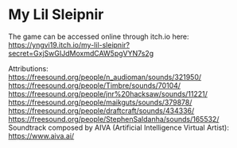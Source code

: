# My Lil Sleipnir

The game can be accessed online through itch.io here:  
https://yngvi19.itch.io/my-lil-sleipnir?secret=GxjSwGIJdMoxmdCAW5pgVYN7s2g  

Attributions:  
https://freesound.org/people/n_audioman/sounds/321950/   
https://freesound.org/people/Timbre/sounds/70104/   
https://freesound.org/people/jnr%20hacksaw/sounds/11221/   
https://freesound.org/people/maikguts/sounds/379878/   
https://freesound.org/people/draftcraft/sounds/434336/   
https://freesound.org/people/StephenSaldanha/sounds/165532/  
Soundtrack composed by AIVA (Artificial Intelligence Virtual Artist):  
https://www.aiva.ai/
